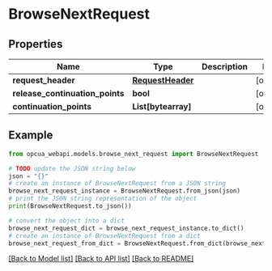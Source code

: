 # BrowseNextRequest


## Properties

Name | Type | Description | Notes
------------ | ------------- | ------------- | -------------
**request_header** | [**RequestHeader**](RequestHeader.md) |  | [optional] 
**release_continuation_points** | **bool** |  | [optional] 
**continuation_points** | **List[bytearray]** |  | [optional] 

## Example

```python
from opcua_webapi.models.browse_next_request import BrowseNextRequest

# TODO update the JSON string below
json = "{}"
# create an instance of BrowseNextRequest from a JSON string
browse_next_request_instance = BrowseNextRequest.from_json(json)
# print the JSON string representation of the object
print(BrowseNextRequest.to_json())

# convert the object into a dict
browse_next_request_dict = browse_next_request_instance.to_dict()
# create an instance of BrowseNextRequest from a dict
browse_next_request_from_dict = BrowseNextRequest.from_dict(browse_next_request_dict)
```
[[Back to Model list]](../README.md#documentation-for-models) [[Back to API list]](../README.md#documentation-for-api-endpoints) [[Back to README]](../README.md)


